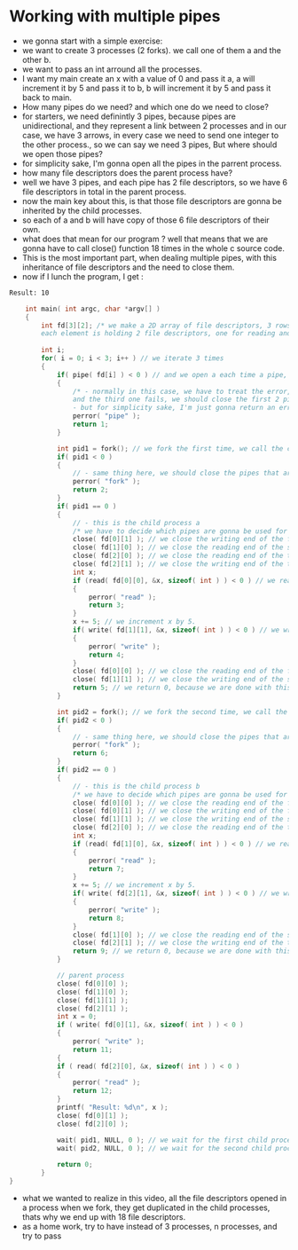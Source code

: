 # Working with multiple pipes
- we gonna start with a simple exercise:
- we want to create 3 processes (2 forks). we call one of them a and the other b.
- we want to pass an int arround all the processes.
- I want my main create an x with a value of 0 and pass it a, a will increment it by 5 and pass it to b, b will increment it by 5 and pass it back to main.
- How many pipes do we need? and which one do we need to close?
- for starters, we need definintly 3 pipes, because pipes are unidirectional, and they represent a link between 2 processes and in our case, we have 3 arrows, in every case we need to send one integer to the other process., so we can say we need 3 pipes, But where should we open those pipes? 
- for simplicity sake, I'm gonna open all the pipes in the parrent process.
- how many file descriptors does the parent process have?
- well we have 3 pipes, and each pipe has 2 file descriptors, so we have 6 file descriptors in total in the parent process.
- now the main key about this, is that those file descriptors are gonna be inherited by the child processes.
- so each of a and b will have copy of those 6 file descriptors of their own.
- what does that mean for our program ? well that means that we are gonna have to call close() function 18 times in the whole c source code.
- This is the most important part, when dealing multiple pipes, with this inheritance of file descriptors and the need to close them.
- now if I lunch the program, I get :

```bash
Result: 10
```

```c
    int main( int argc, char *argv[] )
    {
        int fd[3][2]; /* we make a 2D array of file descriptors, 3 rows and 2 columns, it mean this array will hold 3 elements, 
        each element is holding 2 file descriptors, one for reading and one for writing. */
        
        int i;
        for( i = 0; i < 3; i++ ) // we iterate 3 times
        {
            if( pipe( fd[i] ) < 0 ) // and we open a each time a pipe, and we store the file descriptors in the array fd array.
            {
                /* - normally in this case, we have to treat the error, like for example, if 2 of the pipes are already opened, 
                and the third one fails, we should close the first 2 pipes, and then return an error message.
                - but for simplicity sake, I'm just gonna return an error message here. */
                perror( "pipe" );
                return 1;
            }

            int pid1 = fork(); // we fork the first time, we call the child process a.
            if( pid1 < 0 )
            {
                // - same thing here, we should close the pipes that are already opened, and return an error message.
                perror( "fork" );
                return 2;
            }
            if( pid1 == 0 )
            {
                // - this is the child process a
                /* we have to decide which pipes are gonna be used for reading and writing and which ones we have to close straight away. */
                close( fd[0][1] ); // we close the writing end of the first pipe, because we are gonna read from it.
                close( fd[1][0] ); // we close the reading end of the second pipe, because we are gonna write to it.
                close( fd[2][0] ); // we close the reading end of the third pipe, because we dont do anything with 3rd pipe in this process.
                close( fd[2][1] ); // we close the writing end of the third pipe, because we dont do anything with 3rd pipe in this process.
                int x;
                if (read( fd[0][0], &x, sizeof( int ) ) < 0 ) // we read from the first pipe, and store the value in x.
                {
                    perror( "read" );
                    return 3;
                }
                x += 5; // we increment x by 5.
                if( write( fd[1][1], &x, sizeof( int ) ) < 0 ) // we write x to the second pipe.
                {
                    perror( "write" );
                    return 4;
                }
                close( fd[0][0] ); // we close the reading end of the first pipe, that we already read from.
                close( fd[1][1] ); // we close the writing end of the second pipe, that we already wrote to.
                return 5; // we return 0, because we are done with this process.
            }

            int pid2 = fork(); // we fork the second time, we call the child process b.
            if( pid2 < 0 )
            {
                // - same thing here, we should close the pipes that are already opened, and return an error message.
                perror( "fork" );
                return 6;
            }
            if( pid2 == 0 )
            {
                // - this is the child process b
                /* we have to decide which pipes are gonna be used for reading and writing and which ones we have to close straight away. */
                close( fd[0][0] ); // we close the reading end of the first pipe, because we dont do anything with 1st pipe in this process.
                close( fd[0][1] ); // we close the writing end of the first pipe, because we dont do anything with 1st pipe in this process.
                close( fd[1][1] ); // we close the writing end of the second pipe, because we are gonna read from it only. 
                close( fd[2][0] ); // we close the reading end of the third pipe, because we are gonna write to it. 
                int x;
                if (read( fd[1][0], &x, sizeof( int ) ) < 0 ) // we read from the second pipe, and store the value in x.
                {
                    perror( "read" );
                    return 7;
                }
                x += 5; // we increment x by 5.
                if( write( fd[2][1], &x, sizeof( int ) ) < 0 ) // we write x to the third pipe.
                {
                    perror( "write" );
                    return 8;
                }
                close( fd[1][0] ); // we close the reading end of the second pipe, that we already read from.
                close( fd[2][1] ); // we close the writing end of the third pipe, that we already wrote to.
                return 9; // we return 0, because we are done with this process.
            }

            // parent process
            close( fd[0][0] );  
            close( fd[1][0] );
            close( fd[1][1] );
            close( fd[2][1] );
            int x = 0;
            if ( write( fd[0][1], &x, sizeof( int ) ) < 0 )
            {
                perror( "write" );
                return 11;
            {
            if ( read( fd[2][0], &x, sizeof( int ) ) < 0 )
            {
                perror( "read" );
                return 12;
            }
            printf( "Result: %d\n", x );
            close( fd[0][1] );
            close( fd[2][0] );

            wait( pid1, NULL, 0 ); // we wait for the first child process to finish.
            wait( pid2, NULL, 0 ); // we wait for the second child process to finish.
      
            return 0;
        }
}
```

- what we wanted to realize in this video, all the file descriptors opened in a process when we fork, they get duplicated in the child processes, thats why we end up with 18 file descriptors.
- as a home work, try to have instead of 3 processes, n processes, and try to pass